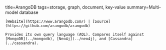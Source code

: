 title=ArangoDB
tags=storage, graph, document, key-value
summary=Multi-model database
~~~~~~
[Website](https://www.arangodb.com/) | [Source](https://github.com/arangodb/arangodb)

Provides its own query language (AQL). Compares itself against [MongoDB](../mongodb), [Neo4j](../neo4j), and [Cassandra](../cassandra).

